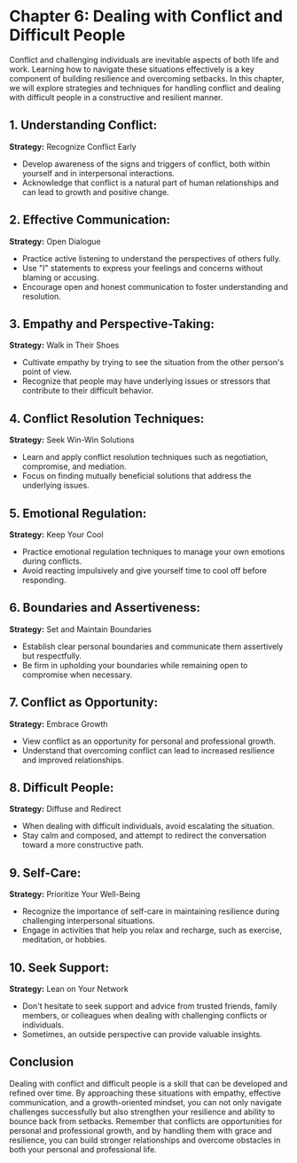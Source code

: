 Chapter 6: Dealing with Conflict and Difficult People
=====================================================

Conflict and challenging individuals are inevitable aspects of both life and work. Learning how to navigate these situations effectively is a key component of building resilience and overcoming setbacks. In this chapter, we will explore strategies and techniques for handling conflict and dealing with difficult people in a constructive and resilient manner.

**1. Understanding Conflict:**
------------------------------

**Strategy:** Recognize Conflict Early

* Develop awareness of the signs and triggers of conflict, both within yourself and in interpersonal interactions.
* Acknowledge that conflict is a natural part of human relationships and can lead to growth and positive change.

**2. Effective Communication:**
-------------------------------

**Strategy:** Open Dialogue

* Practice active listening to understand the perspectives of others fully.
* Use "I" statements to express your feelings and concerns without blaming or accusing.
* Encourage open and honest communication to foster understanding and resolution.

**3. Empathy and Perspective-Taking:**
--------------------------------------

**Strategy:** Walk in Their Shoes

* Cultivate empathy by trying to see the situation from the other person's point of view.
* Recognize that people may have underlying issues or stressors that contribute to their difficult behavior.

**4. Conflict Resolution Techniques:**
--------------------------------------

**Strategy:** Seek Win-Win Solutions

* Learn and apply conflict resolution techniques such as negotiation, compromise, and mediation.
* Focus on finding mutually beneficial solutions that address the underlying issues.

**5. Emotional Regulation:**
----------------------------

**Strategy:** Keep Your Cool

* Practice emotional regulation techniques to manage your own emotions during conflicts.
* Avoid reacting impulsively and give yourself time to cool off before responding.

**6. Boundaries and Assertiveness:**
------------------------------------

**Strategy:** Set and Maintain Boundaries

* Establish clear personal boundaries and communicate them assertively but respectfully.
* Be firm in upholding your boundaries while remaining open to compromise when necessary.

**7. Conflict as Opportunity:**
-------------------------------

**Strategy:** Embrace Growth

* View conflict as an opportunity for personal and professional growth.
* Understand that overcoming conflict can lead to increased resilience and improved relationships.

**8. Difficult People:**
------------------------

**Strategy:** Diffuse and Redirect

* When dealing with difficult individuals, avoid escalating the situation.
* Stay calm and composed, and attempt to redirect the conversation toward a more constructive path.

**9. Self-Care:**
-----------------

**Strategy:** Prioritize Your Well-Being

* Recognize the importance of self-care in maintaining resilience during challenging interpersonal situations.
* Engage in activities that help you relax and recharge, such as exercise, meditation, or hobbies.

**10. Seek Support:**
---------------------

**Strategy:** Lean on Your Network

* Don't hesitate to seek support and advice from trusted friends, family members, or colleagues when dealing with challenging conflicts or individuals.
* Sometimes, an outside perspective can provide valuable insights.

**Conclusion**
--------------

Dealing with conflict and difficult people is a skill that can be developed and refined over time. By approaching these situations with empathy, effective communication, and a growth-oriented mindset, you can not only navigate challenges successfully but also strengthen your resilience and ability to bounce back from setbacks. Remember that conflicts are opportunities for personal and professional growth, and by handling them with grace and resilience, you can build stronger relationships and overcome obstacles in both your personal and professional life.
